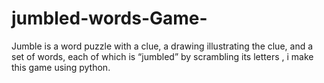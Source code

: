 # jumbled-words-Game-
Jumble is a word puzzle with a clue, a drawing illustrating the clue, and a set of words, each of which is “jumbled” by scrambling its letters , i make this game using python.
